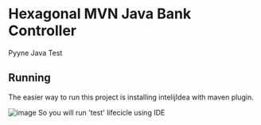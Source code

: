# Hexagonal MVN Java Bank Controller
Pyyne Java Test


## Running
The easier way to run this project is installing intelijIdea with maven plugin. 

![image](https://user-images.githubusercontent.com/3729216/207878501-ba1791d9-c5c9-4aff-951b-b154e7627647.png)
So you will run 'test' lifecicle using IDE
